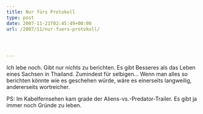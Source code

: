 ```yaml
---
title: Nur fürs Protokoll
type: post
date: 2007-11-21T02:45:49+00:00
url: /2007/11/nur-fuers-protokoll/




---
```

Ich lebe noch. Gibt nur nichts zu berichten. Es gibt Besseres als das Leben eines Sachsen in Thailand. Zumindest für selbigen... Wenn man alles so berichten könnte wie es geschehen würde, wäre es einerseits langweilig, andererseits wortreicher.

PS: Im Kabelfernsehen kam grade der Aliens-vs.-Predator-Trailer. Es gibt ja immer noch Gründe zu leben.
